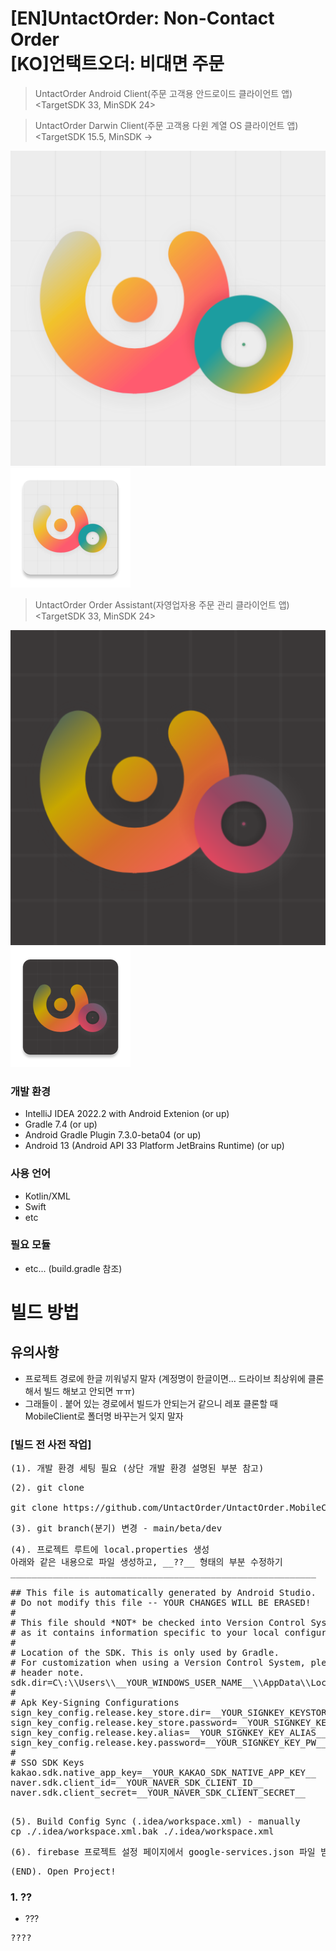 # [EN]UntactOrder: Non-Contact Order<br/>[KO]언택트오더: 비대면 주문
> UntactOrder Android Client(주문 고객용 안드로이드 클라이언트 앱) <TargetSDK 33, MinSDK 24>

> UntactOrder Darwin Client(주문 고객용 다윈 계열 OS 클라이언트 앱) <TargetSDK 15.5, MinSDK ->
> 
![AC로고](/androidApps/src/androidClient/ic_launcher-playstore.png)
![AC로고1](/androidApps/src/androidClient/res/mipmap-xxxhdpi/ic_launcher.png)

> UntactOrder Order Assistant(자영업자용 주문 관리 클라이언트 앱) <TargetSDK 33, MinSDK 24>
> 
![OA로고](/androidApps/src/orderAssistant/ic_launcher-playstore.png)
![OA로고1](/androidApps/src/orderAssistant/res/mipmap-xxxhdpi/ic_launcher.png)

### 개발 환경
* IntelliJ IDEA 2022.2 with Android Extenion (or up)
* Gradle 7.4 (or up)
* Android Gradle Plugin 7.3.0-beta04 (or up)
* Android 13 (Android API 33 Platform JetBrains Runtime) (or up)

### 사용 언어
* Kotlin/XML
* Swift
* etc

### 필요 모듈
* etc... (build.gradle 참조)

# 빌드 방법
## 유의사항
- 프로젝트 경로에 한글 끼워넣지 말자 (계정명이 한글이면... 드라이브 최상위에 클론 해서 빌드 해보고 안되면 ㅠㅠ)
- 그래들이 . 붙어 있는 경로에서 빌드가 안되는거 같으니 레포 클론할 때 MobileClient로 폴더명 바꾸는거 잊지 말자

### [빌드 전 사전 작업]
<pre>(1). 개발 환경 세팅 필요 (상단 개발 환경 설명된 부분 참고)</pre>
<pre>(2). git clone

git clone https://github.com/UntactOrder/UntactOrder.MobileClient.git MobileClient
</pre>
<pre>(3). git branch(분기) 변경 - main/beta/dev </pre>
<pre>(4). 프로젝트 루트에 local.properties 생성
아래와 같은 내용으로 파일 생성하고, __??__ 형태의 부분 수정하기
__________________________________________________________

## This file is automatically generated by Android Studio.
# Do not modify this file -- YOUR CHANGES WILL BE ERASED!
#
# This file should *NOT* be checked into Version Control Systems,
# as it contains information specific to your local configuration.
#
# Location of the SDK. This is only used by Gradle.
# For customization when using a Version Control System, please read the
# header note.
sdk.dir=C\:\\Users\\__YOUR_WINDOWS_USER_NAME__\\AppData\\Local\\Android\\Sdk
#
# Apk Key-Signing Configurations
sign_key_config.release.key_store.dir=__YOUR_SIGNKEY_KEYSTORE_DIR__
sign_key_config.release.key_store.password=__YOUR_SIGNKEY_KEYSTORE_PW__
sign_key_config.release.key.alias=__YOUR_SIGNKEY_KEY_ALIAS__
sign_key_config.release.key.password=__YOUR_SIGNKEY_KEY_PW__
#
# SSO SDK Keys
kakao.sdk.native_app_key=__YOUR_KAKAO_SDK_NATIVE_APP_KEY__
naver.sdk.client_id=__YOUR_NAVER_SDK_CLIENT_ID__
naver.sdk.client_secret=__YOUR_NAVER_SDK_CLIENT_SECRET__

</pre>
<pre>(5). Build Config Sync (.idea/workspace.xml) - manually
cp ./.idea/workspace.xml.bak ./.idea/workspace.xml
</pre>
<pre>(6). firebase 프로젝트 설정 페이지에서 google-services.json 파일 받아 app 모듈 루트에 집어넣기</pre>

<pre>(END). Open Project!</pre>


### 1. ??
* ???
<pre>????</pre>
